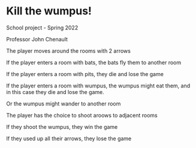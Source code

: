 # Kill the wumpus!

School project - Spring 2022

Professor John Chenault

The player moves around the rooms with 2 arrows

If the player enters a room with bats, the bats fly them to another room

If the player enters a room with pits, they die and lose the game

If the player enters a room with wumpus, the wumpus might eat them, and in this case they die and lose the game.

Or the wumpus might wander to another room

The player has the choice to shoot aroows to adjacent rooms

If they shoot the wumpus, they win the game

If they used up all their arrows, they lose the game
